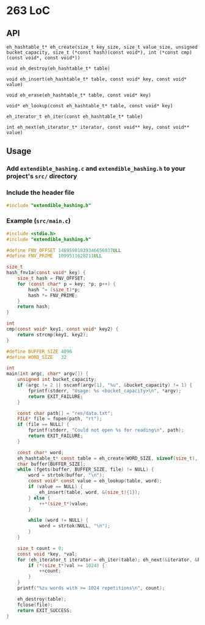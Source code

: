 # 263 LoC

## API

`eh_hashtable_t* eh_create(size_t key_size, size_t value_size, unsigned bucket_capacity, size_t (*const hash)(const void*), int (*const cmp)(const void*, const void*))`

`void eh_destroy(eh_hashtable_t* table)`

`void eh_insert(eh_hashtable_t* table, const void* key, const void* value)`

`void eh_erase(eh_hashtable_t* table, const void* key)`

`void* eh_lookup(const eh_hashtable_t* table, const void* key)`

`eh_iterator_t eh_iter(const eh_hashtable_t* table)`

`int eh_next(eh_iterator_t* iterator, const void** key, const void** value)`

## Usage
### Add `extendible_hashing.c` and `extendible_hashing.h` to your project's `src/` directory
### Include the header file
```c
#include "extendible_hashing.h"
```
### Example (`src/main.c`)
```c
#include <stdio.h>
#include "extendible_hashing.h"

#define FNV_OFFSET 14695981039346656037ULL
#define FNV_PRIME  1099511628211ULL

size_t
hash_fnv1a(const void* key) {
    size_t hash = FNV_OFFSET;
    for (const char* p = key; *p; p++) {
        hash ^= (size_t)*p;
        hash *= FNV_PRIME;
    }
    return hash;
}

int
cmp(const void* key1, const void* key2) {
    return strcmp(key1, key2);
}

#define BUFFER_SIZE 4096
#define WORD_SIZE   32

int
main(int argc, char* argv[]) {
    unsigned int bucket_capacity;
    if (argc != 2 || sscanf(argv[1], "%u", &bucket_capacity) != 1) {
        fprintf(stderr, "Usage: %s <bucket_capacity>\n", *argv);
        return EXIT_FAILURE;
    }

    const char path[] = "res/data.txt";
    FILE* file = fopen(path, "rt");
    if (file == NULL) {
        fprintf(stderr, "Could not open %s for reading\n", path);
        return EXIT_FAILURE;
    }

    const char* word;
    eh_hashtable_t* const table = eh_create(WORD_SIZE, sizeof(size_t), bucket_capacity, hash_fnv1a, cmp);
    char buffer[BUFFER_SIZE];
    while (fgets(buffer, BUFFER_SIZE, file) != NULL) {
        word = strtok(buffer, "\n");
        const void* const value = eh_lookup(table, word);
        if (value == NULL) {
            eh_insert(table, word, &(size_t){1});
        } else {
            ++*(size_t*)value;
        }

        while (word != NULL) {
            word = strtok(NULL, "\n");
        }
    }

    size_t count = 0;
    const void *key, *val;
    for (eh_iterator_t iterator = eh_iter(table); eh_next(&iterator, &key, &val);) {
        if (*(size_t*)val >= 1024) {
            ++count;
        }
    }
    printf("%zu words with >= 1024 repetitions\n", count);

    eh_destroy(table);
    fclose(file);
    return EXIT_SUCCESS;
}
```
